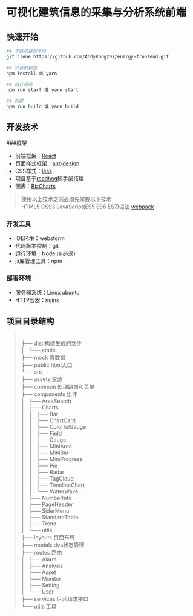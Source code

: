 # 可视化建筑信息的采集与分析系统前端
## 快速开始
```bash
## 下载项目到本地    
git clone https://github.com/AndyKong207/energy-frontend.git

## 安装依赖包
npm install 或 yarn

## 运行项目
npm run start 或 yarn start

## 构建
npm run build 或 yarn build
````
## 开发技术
###框架
* 前端框架：[React](https://reactjs.org/) 
* 页面样式框架：[ant-design](https://ant.design/)
* CSS样式：[less](http://lesscss.org/)
* 项目基于[roadhog](https://github.com/sorrycc/roadhog)脚手架搭建
* 图表：[BizCharts](https://github.com/alibaba/BizCharts)
> 使用以上技术之前必须先掌握以下技术  
> HTML5 CSS3 JavaScript(ES5 ES6 ES7)语法 [webpack](https://webpack.js.org/)
### 开发工具
* IDE环境：webstorm
* 代码版本控制：git
* 运行环境：Node.js(必须)
* js库管理工具：npm
### 部署环境
* 服务器系统：Linux ubuntu
* HTTP容器：nginx
## 项目目录结构
>.  
 ├── dist  构建生成的文件  
 │   └── static     
 ├── mock  假数据  
 ├── public  html入口  
 └── src  
     ├── assets  资源  
     ├── common  处理路由和菜单  
     ├── components  组件  
     │   ├── AreaSearch   
     │   ├── Charts  
     │   │   ├── Bar  
     │   │   ├── ChartCard  
     │   │   ├── ColorfulGauge  
     │   │   ├── Field  
     │   │   ├── Gauge  
     │   │   ├── MiniArea  
     │   │   ├── MiniBar  
     │   │   ├── MiniProgress  
     │   │   ├── Pie  
     │   │   ├── Radar  
     │   │   ├── TagCloud  
     │   │   ├── TimelineChart  
     │   │   └── WaterWave  
     │   ├── NumberInfo  
     │   ├── PageHeader  
     │   ├── SiderMenu  
     │   ├── StandardTable  
     │   ├── Trend  
     │   └── utils  
     ├── layouts  页面布局  
     ├── models  dva状态管理  
     ├── routes  路由  
     │   ├── Alarm  
     │   ├── Analysis  
     │   ├── Asset  
     │   ├── Monitor  
     │   ├── Setting  
     │   └── User  
     ├── services  后台请求接口  
     └── utils  工具  

